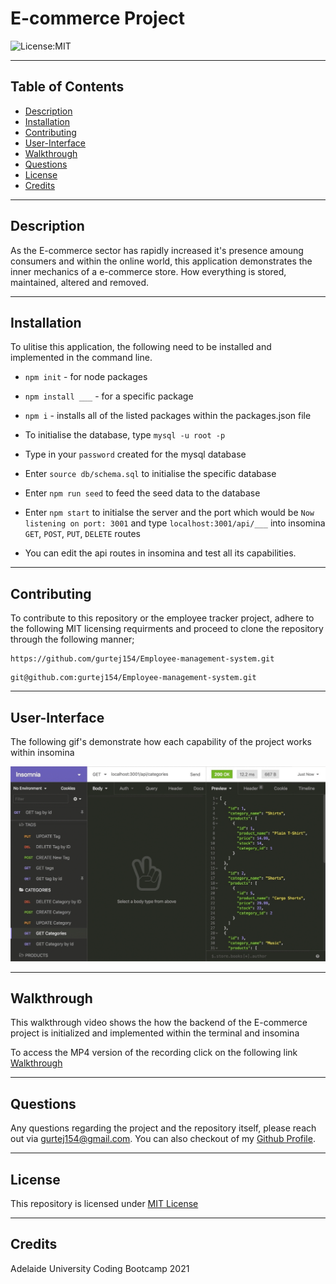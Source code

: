 # E-commerce Project

![License:MIT](https://img.shields.io/badge/MIT-License-yellowgreen)

---

## Table of Contents

- [Description](#description)
- [Installation](#installation)
- [Contributing](#contributing)
- [User-Interface](#User-Interface)
- [Walkthrough](#walkthrough)
- [Questions](#questions)
- [License](#license)
- [Credits](#credits)

---

## Description

As the E-commerce sector has rapidly increased it's presence amoung consumers and within the online world, this application demonstrates the inner mechanics of a e-commerce store. How everything is stored, maintained, altered and removed.

---

## Installation

To ulitise this application, the following need to be installed and implemented in the command line.

- `npm init` - for node packages
- `npm install ___` - for a specific package
- `npm i` - installs all of the listed packages within the packages.json file

- To initialise the database, type `mysql -u root -p`
- Type in your `password` created for the mysql database
- Enter `source db/schema.sql` to initialise the specific database
- Enter `npm run seed` to feed the seed data to the database

- Enter `npm start` to initialse the server and the port which would be `Now listening on port: 3001` and type `localhost:3001/api/___` into insomina `GET`, `POST`, `PUT`, `DELETE` routes

- You can edit the api routes in insomina and test all its capabilities.

---

## Contributing

To contribute to this repository or the employee tracker project, adhere to the following MIT licensing requirments and proceed to clone the repository through the following manner;

```
https://github.com/gurtej154/Employee-management-system.git
```

```
git@github.com:gurtej154/Employee-management-system.git
```

---

## User-Interface

The following gif's demonstrate how each capability of the project works within insomina

![demo](/assets/demo-1.gif)

---

## Walkthrough

This walkthrough video shows the how the backend of the E-commerce project is initialized and implemented within the terminal and insomina

To access the MP4 version of the recording click on the following link [Walkthrough](https://drive.google.com/file/d/1ZpdXC2uVnZJOcujO9SGl3kq9zzN_EONW/view?usp=sharing)

---

## Questions

Any questions regarding the project and the repository itself, please reach out via gurtej154@gmail.com. You can also checkout of my [Github Profile](https://github.com/gurtej154).

---

## License

This repository is licensed under [MIT License](LICENSE)

---

## Credits

Adelaide University Coding Bootcamp 2021
